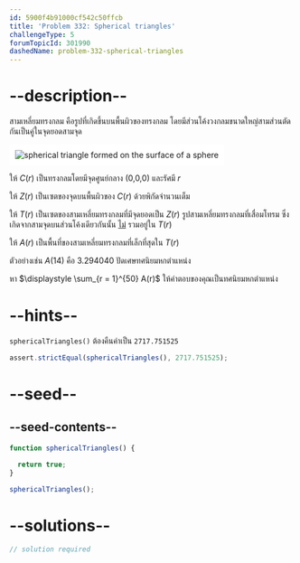 ```yaml
---
id: 5900f4b91000cf542c50ffcb
title: 'Problem 332: Spherical triangles'
challengeType: 5
forumTopicId: 301990
dashedName: problem-332-spherical-triangles
---
```


# --description--

สามเหลี่ยมทรงกลม คือรูปที่เกิดขึ้นบนพื้นผิวของทรงกลม โดยมีส่วนโค้งวงกลมขนาดใหญ่สามส่วนตัดกันเป็นคู่ในจุดยอดสามจุด

<img class="img-responsive center-block" alt="spherical triangle formed on the surface of a sphere" src="https://cdn.freecodecamp.org/curriculum/project-euler/spherical-triangles.jpg" style="background-color: white; padding: 10px;">

ให้ $C(r)$ เป็นทรงกลมโดยมีจุดศูนย์กลาง (0,0,0) และรัศมี $r$

ให้ $Z(r)$ เป็นเซตของจุดบนพื้นผิวของ $C(r)$ ด้วยพิกัดจำนวนเต็ม

ให้ $T(r)$ เป็นเซตของสามเหลี่ยมทรงกลมที่มีจุดยอดเป็น $Z(r)$ รูปสามเหลี่ยมทรงกลมที่เสื่อมโทรม ซึ่งเกิดจากสามจุดบนส่วนโค้งเดียวกันนั้น <u>ไม่</u> รวมอยู่ใน $T(r)$

ให้ $A(r)$ เป็นพื้นที่ของสามเหลี่ยมทรงกลมที่เล็กที่สุดใน $T(r)$

ตัวอย่างเช่น $A(14)$ คือ 3.294040 ปัดเศษทศนิยมหกตำแหน่ง

หา $\displaystyle \sum_{r = 1}^{50} A(r)$ ให้คำตอบของคุณเป็นทศนิยมหกตำแหน่ง

# --hints--

`sphericalTriangles()` ต้องคืนค่าเป็น `2717.751525`

```js
assert.strictEqual(sphericalTriangles(), 2717.751525);
```

# --seed--

## --seed-contents--

```js
function sphericalTriangles() {

  return true;
}

sphericalTriangles();
```

# --solutions--

```js
// solution required
```
